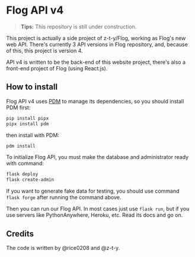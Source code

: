 # Flog API v4

> **Tips:** This repository is still under construction.

This project is actually a side project of z-t-y/Flog, working as Flog's new web API.
There's currently 3 API versions in Flog repository, and, because of this, this project
is version 4.

API v4 is written to be the back-end of this website project, there's also a front-end
project of Flog (using React.js).

## How to install

Flog API v4 uses [PDM](https://github.com/pdm-project/pdm) to manage its dependencies,
so you should install PDM first:

```powershell
pip install pipx
pipx install pdm
```

then install with PDM:

```powershell
pdm install
```

To initialize Flog API, you must make the database and administrator ready with command:

```powershell
flask deploy
flask create-admin
```

If you want to generate fake data for testing, you should use command `flask forge` after
running the command above.

Then you can run our Flog API. In most cases just use `flask run`, but if you use servers
like PythonAnywhere, Heroku, etc. Read its docs and go on.

## Credits

The code is written by @rice0208 and @z-t-y.
